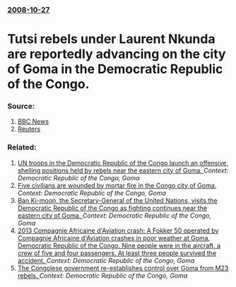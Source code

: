 ### [2008-10-27](/news/2008/10/27/index.md)

#  Tutsi rebels under Laurent Nkunda are reportedly advancing on the city of Goma in the Democratic Republic of the Congo. 




### Source:

1. [BBC News](http://news.bbc.co.uk/2/hi/africa/7692932.stm)
2. [Reuters](http://www.alertnet.org/thenews/newsdesk/LR497636.htm)

### Related:

1. [UN troops in the Democratic Republic of the Congo launch an offensive, shelling positions held by rebels near the eastern city of Goma. ](/news/2013/08/23/un-troops-in-the-democratic-republic-of-the-congo-launch-an-offensive-shelling-positions-held-by-rebels-near-the-eastern-city-of-goma.md) _Context: Democratic Republic of the Congo, Goma_
2. [Five civilians are wounded by mortar fire in the Congo city of Goma. ](/news/2013/08/22/five-civilians-are-wounded-by-mortar-fire-in-the-congo-city-of-goma.md) _Context: Democratic Republic of the Congo, Goma_
3. [Ban Ki-moon, the Secretary-General of the United Nations, visits the Democratic Republic of the Congo as fighting continues near the eastern city of Goma. ](/news/2013/05/23/ban-ki-moon-the-secretary-general-of-the-united-nations-visits-the-democratic-republic-of-the-congo-as-fighting-continues-near-the-eastern.md) _Context: Democratic Republic of the Congo, Goma_
4. [2013 Compagnie Africaine d'Aviation crash: A Fokker 50 operated by Compagnie Africaine d'Aviation crashes in poor weather at Goma, Democratic Republic of the Congo. Nine people were in the aircraft, a crew of five and four passengers. At least three people survived the accident. ](/news/2013/03/4/2013-compagnie-africaine-d-aviation-crash-a-fokker-50-operated-by-compagnie-africaine-d-aviation-crashes-in-poor-weather-at-goma-democrati.md) _Context: Democratic Republic of the Congo, Goma_
5. [The Congolese government re-establishes control over Goma from M23 rebels. ](/news/2012/12/3/the-congolese-government-re-establishes-control-over-goma-from-m23-rebels.md) _Context: Democratic Republic of the Congo, Goma_
